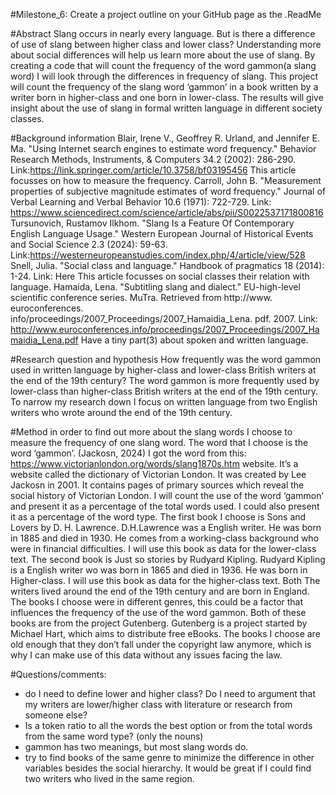 #Milestone_6: Create a project outline on your GitHub page as the .ReadMe 

#Abstract 
Slang occurs in nearly every language. But is there a difference of use of slang between higher class and lower class? Understanding more about social differences will help us learn more about the use of slang. By creating a code that will count the frequency of the word gammon(a slang word) I will look through the differences in frequency of slang. 
This project will count the frequency of the slang word ‘gammon’ in a book written by a writer born in higher-class and one born in lower-class. The results will give insight about the use of slang in formal written language in different society classes. 

#Background information
Blair, Irene V., Geoffrey R. Urland, and Jennifer E. Ma. "Using Internet search engines to estimate word frequency." Behavior Research Methods, Instruments, & Computers 34.2 (2002): 286-290. Link:https://link.springer.com/article/10.3758/bf03195456 This article focusses on how to measure the frequency.
Carroll, John B. "Measurement properties of subjective magnitude estimates of word frequency." Journal of Verbal Learning and Verbal Behavior 10.6 (1971): 722-729.  Link: https://www.sciencedirect.com/science/article/abs/pii/S0022537171800816 
Tursunovich, Rustamov Ilkhom. "Slang Is a Feature Of Contemporary English Language Usage." Western European Journal of Historical Events and Social Science 2.3 (2024): 59-63. Link:https://westerneuropeanstudies.com/index.php/4/article/view/528 
Snell, Julia. "Social class and language." Handbook of pragmatics 18 (2014): 1-24. Link: Here This article focusses on social classes their relation with language. 
Hamaida, Lena. "Subtitling slang and dialect." EU-high-level scientific conference series. MuTra. Retrieved from http://www. euroconferences. info/proceedings/2007_Proceedings/2007_Hamaidia_Lena. pdf. 2007.  Link: http://www.euroconferences.info/proceedings/2007_Proceedings/2007_Hamaidia_Lena.pdf Have a tiny part(3) about spoken and written language. 

#Research question and hypothesis 
How frequently was the word gammon used in written language by higher-class and lower-class British writers at the end of the 19th century?
The word gammon is more frequently used by lower-class than higher-class British writers at the end of the 19th century.
To narrow my research down I focus on written language from two English writers who wrote around the end of the 19th century. 

#Method 
in order to find out more about the slang words I choose to measure the frequency of one slang word. The word that I choose is the word ‘gammon’. (Jackosn, 2024) I got the word from this: https://www.victorianlondon.org/words/slang1870s.htm website. It’s a website called the dictionary of Victorian London. It was created by Lee Jackosn in 2001. It contains pages of primary sources which reveal the social history of Victorian London. 
I will count the use of the word ‘gammon’ and present it as a percentage of the total words used. I could also present it as a percentage of the word type. 
The first book I choose is Sons and Lovers by D. H. Lawrence. D.H.Lawrence was a English writer. He was born in 1885 and died in 1930. He comes from a working-class background who were in financial difficulties. I will use this book as data for the lower-class text. 
The second book is Just so stories by Rudyard Kipling. Rudyard Kipling is a English writer wo was born in 1865 and died in 1936. He was born in Higher-class. I will use this book as data for the higher-class text. 
Both The writers lived around the end of the 19th century and are born in England. The books I choose were in different genres, this could be a factor that influences the frequency of the use of the word gammon. 
Both of these books are from the project Gutenberg. Gutenberg is a project started by Michael Hart, which aims to distribute free eBooks. The books I choose are old enough that they don’t fall under the copyright law anymore, which is why I can make use of this data without any issues facing the law. 

#Questions/comments: 
- do I need to define lower and higher class? Do I need to argument that my writers are lower/higher class with literature or research from someone else?
- Is a token ratio to all the words the best option or from the total words from the same word type? (only the nouns) 
- gammon has two meanings, but most slang words do. 
- try to find books of the same genre to minimize the difference in other variables besides the social hierarchy. It would be great if I could find two writers who lived in the same region. 
